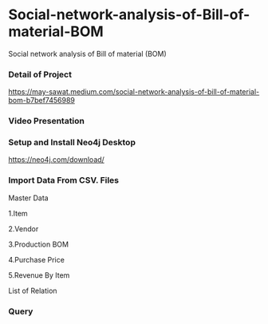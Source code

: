 # Social-network-analysis-of-Bill-of-material-BOM


Social network analysis of Bill of material (BOM)

### Detail of Project 

https://may-sawat.medium.com/social-network-analysis-of-bill-of-material-bom-b7bef7456989

### Video Presentation


### Setup and Install Neo4j Desktop

https://neo4j.com/download/

### Import Data From CSV. Files
Master Data

1.Item 

2.Vendor

3.Production BOM

4.Purchase Price

5.Revenue By Item

List of Relation




### Query
